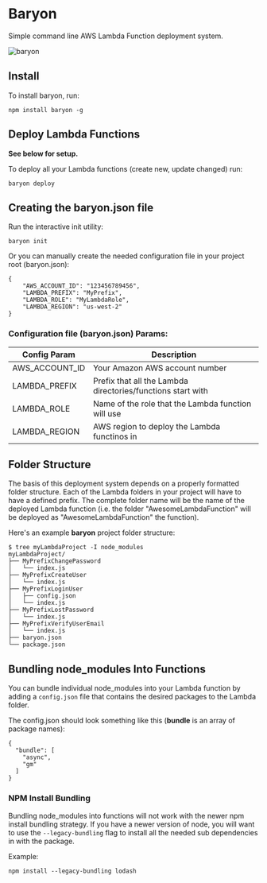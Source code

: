 # Baryon
Simple command line AWS Lambda Function deployment system.

![baryon](https://cloud.githubusercontent.com/assets/4030755/13449967/2e9d46dc-dfe5-11e5-85e4-d7d5585db1ee.png)

## Install

To install baryon, run:
```
npm install baryon -g
```

## Deploy Lambda Functions

**See below for setup.**

To deploy all your Lambda functions (create new, update changed) run:

```
baryon deploy
```

## Creating the baryon.json file

Run the interactive init utility:

```
baryon init
```


Or you can manually create the needed configuration file in your project root (baryon.json):
```
{
    "AWS_ACCOUNT_ID": "123456789456",
    "LAMBDA_PREFIX": "MyPrefix",
    "LAMBDA_ROLE": "MyLambdaRole",
    "LAMBDA_REGION": "us-west-2"
}
```


### Configuration file (baryon.json) Params:

|Config Param       |Description                                                 |
|-------------------|------------------------------------------------------------|
|AWS_ACCOUNT_ID     |Your Amazon AWS account number                              |
|LAMBDA_PREFIX      |Prefix that all the Lambda directories/functions start with |
|LAMBDA_ROLE        |Name of the role that the Lambda function will use          |
|LAMBDA_REGION      |AWS region to deploy the Lambda functinos in                |

## Folder Structure
The basis of this deployment system depends on a properly formatted folder structure.  Each of the Lambda folders in your project will have to have a defined prefix.  The complete folder name will be the name of the deployed Lambda function (i.e. the folder "AwesomeLambdaFunction" will be deployed as "AwesomeLambdaFunction" the function).

Here's an example **baryon** project folder structure: 
```
$ tree myLambdaProject -I node_modules
myLambdaProject/
├── MyPrefixChangePassword
│   └── index.js
├── MyPrefixCreateUser
│   └── index.js
├── MyPrefixLoginUser
│   ├── config.json
│   └── index.js
├── MyPrefixLostPassword
│   └── index.js
├── MyPrefixVerifyUserEmail
│   └── index.js
├── baryon.json
└── package.json
```


## Bundling node_modules Into Functions

You can bundle individual node_modules into your Lambda function by adding a `config.json` file that contains the desired packages to the Lambda folder.

The config.json should look something like this (**bundle** is an array of package names):
```
{
  "bundle": [
    "async",
    "gm"
  ]
}
```

### NPM Install Bundling

 Bundling node_modules into functions will not work with the newer npm install bundling strategy.  If you have a newer version of node, you will want to use the `--legacy-bundling` flag to install all the needed sub dependencies in with the package.

Example:
```
npm install --legacy-bundling lodash
```



